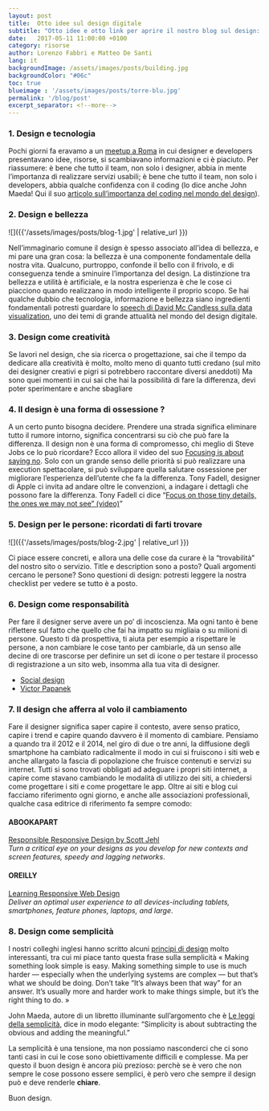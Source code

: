 ```yaml
---
layout: post
title:  Otto idee sul design digitale
subtitle: "Otto idee e otto link per aprire il nostro blog sul design: cose che ci piacciono e che crediamo utili"
date:   2017-05-11 11:00:00 +0100
category: risorse
author: Lorenzo Fabbri e Matteo De Santi
lang: it
backgroundImage: /assets/images/posts/building.jpg
backgroundColor: "#06c"
toc: true
blueimage : '/assets/images/posts/torre-blu.jpg'
permalink: '/blog/post'
excerpt_separator: <!--more-->
---
```


<!--more-->

### 1. Design e tecnologia

Pochi giorni fa eravamo a un [meetup a Roma](https://www.meetup.com/it-IT/DEED-Design-Development-Meetup-Roma/events/239906318/) in cui designer e developers presentavano idee, risorse, si scambiavano informazioni e ci è piaciuto. Per riassumere: è bene che tutto il team, non solo i designer, abbia in mente l’importanza di realizzare servizi usabili; è bene che tutto il team, non solo i developers, abbia qualche confidenza con il coding (lo dice anche John Maeda! Qui il suo [articolo sull’importanza del coding nel mondo del design](https://www.wired.com/2017/03/john-maeda-want-survive-design-better-learn-code/)).

### 2. Design e bellezza

![]({{'/assets/images/posts/blog-1.jpg' | relative_url }})

Nell’immaginario comune il design è spesso associato all’idea di bellezza, e mi pare una gran cosa: la bellezza è una componente fondamentale della nostra vita. Qualcuno, purtroppo, confonde il bello con il frivolo, e di conseguenza tende a sminuire l’importanza del design. La distinzione tra bellezza e utilità è artificiale, e la nostra esperienza è che le cose ci piacciono quando realizzano in modo intelligente il proprio scopo. Se hai qualche dubbio che tecnologia, informazione e bellezza siano ingredienti fondamentali potresti guardare lo [speech di David Mc Candless sulla data visualization](https://www.youtube.com/watch?v=pLqjQ55tz-U), uno dei temi di grande attualità nel mondo del design digitale.

### 3. Design come creatività

Se lavori nel design, che sia ricerca o progettazione, sai che il tempo da dedicare alla creatività è molto, molto meno di quanto tutti credano (sul mito dei designer creativi e pigri si potrebbero raccontare diversi aneddoti) Ma sono quei momenti in cui sai che hai la possibilità di fare la differenza, devi poter sperimentare e anche sbagliare

### 4. Il design è una forma di ossessione ?

A un certo punto bisogna decidere. Prendere una strada significa eliminare tutto il rumore intorno, significa concentrarsi su ciò che può fare la differenza. Il design non è una forma di compromesso, chi meglio di Steve Jobs ce lo può ricordare? Ecco allora il video del suo
[Focusing is about saying no](https://www.youtube.com/watch?v=H8eP99neOVs). Solo con un grande senso delle priorità si può realizzare una execution spettacolare, si può sviluppare quella salutare ossessione per migliorare l’esperienza dell’utente che fa la differenza. Tony Fadell, designer di Apple ci invita ad andare oltre le convenzioni, a indagare i dettagli che possono fare la differenza. Tony Fadell ci dice “[Focus on those tiny details, the ones we may not see” (video)](https://www.youtube.com/watch?v=9uOMectkCCs)”

### 5. Design per le persone: ricordati di farti trovare

![]({{'/assets/images/posts/blog-2.jpg' | relative_url }})

Ci piace essere concreti, e allora una delle cose da curare è la “trovabilità” del nostro sito o servizio. Title e description sono a posto? Quali argomenti cercano le persone? Sono questioni di design: potresti leggere la nostra checklist per vedere se tutto è a posto.

### 6. Design come responsabilità

Per fare il designer serve avere un po’ di incoscienza. Ma ogni tanto è bene riflettere sul fatto che quello che fai ha impatto su migliaia o su milioni di persone. Questo ti dà prospettiva, ti aiuta per esempio a rispettare le persone, a non cambiare le cose tanto per cambiarle, dà un senso alle decine di ore trascorse per definire un set di icone o per testare il processo di registrazione a un sito web, insomma alla tua vita di designer.

- [Social design](https://en.wikipedia.org/wiki/Social_design)
- [Victor Papanek](https://en.wikipedia.org/wiki/Victor_Papanek)

### 7. Il design che afferra al volo il cambiamento

Fare il designer significa saper capire il contesto, avere senso pratico, capire i trend e capire quando davvero è il momento di cambiare. Pensiamo a quando tra il 2012 e il 2014, nel giro di due o tre anni, la diffusione degli smartphone ha cambiato radicalmente il modo in cui si fruiscono i siti web e anche allargato la fascia di popolazione che fruisce contenuti e servizi su internet. Tutti si sono trovati obbligati ad adeguare i propri siti internet, a capire come stavano cambiando le modalità di utilizzo dei siti, a chiedersi come progettare i siti e come progettare le app. Oltre ai siti e blog cui facciamo riferimento ogni giorno, e anche alle associazioni professionali, qualche casa editrice di riferimento fa sempre comodo:

#### ABOOKAPART

[Responsible Responsive Design by Scott Jehl](https://abookapart.com/products/responsible-responsive-design)<br>
*Turn a critical eye on your designs as you develop for new contexts and screen features, speedy and lagging networks*.

#### OREILLY

[Learning Responsive Web Design](http://shop.oreilly.com/product/0636920029199.do)<br>
*Deliver an optimal user experience to all devices-including tablets, smartphones, feature phones, laptops, and large*.

### 8. Design come semplicità

I nostri colleghi inglesi hanno scritto alcuni [principi di design](https://www.gov.uk/design-principles#third) molto interessanti, tra cui mi piace tanto questa frase sulla semplicità « Making something look simple is easy. Making something simple to use is much harder — especially when the underlying systems are complex — but that’s what we should be doing. Don’t take “It’s always been that way” for an answer. It’s usually more and harder work to make things simple, but it’s the right thing to do. »

John Maeda, autore di un libretto illuminante sull’argomento che è [Le leggi della semplicità](https://www.ibs.it/leggi-della-semplicita-libro-john-maeda/e/9788842420057),
dice in modo elegante: “Simplicity is about subtracting the obvious and adding the meaningful.”

La semplicità è una tensione, ma non possiamo nasconderci che ci sono tanti casi in cui le cose sono obiettivamente difficili e complesse. Ma per questo il buon design è ancora più prezioso: perchè se è vero che non sempre le cose possono essere semplici, è però vero che sempre il design può e deve renderle **chiare**.

Buon design.

